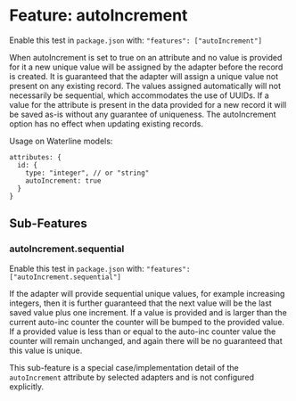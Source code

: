 Feature: autoIncrement
======================

Enable this test in `package.json` with: `"features": ["autoIncrement"]`

When autoIncrement is set to true on an attribute and no value is provided for it a new unique value 
will be assigned by the adapter before the record is created. It is guaranteed that the adapter will 
assign a unique value not present on any existing record. The values assigned automatically will not 
necessarily be sequential, which accommodates the use of UUIDs. If a value for the attribute is 
present in the data provided for a new record it will be saved as-is without any guarantee of uniqueness. 
The autoIncrement option has no effect when updating existing records.

Usage on Waterline models:

```
attributes: {
  id: {
    type: "integer", // or "string"
    autoIncrement: true
  }
}
```

## Sub-Features

### autoIncrement.sequential

Enable this test in `package.json` with: `"features": ["autoIncrement.sequential"]`

If the adapter will provide sequential unique values, for example increasing integers, then it is 
further guaranteed that the next value will be the last saved value plus one increment. If a value 
is provided and is larger than the current auto-inc counter the counter will be bumped to the 
provided value. If a provided value is less than or equal to the auto-inc counter value the 
counter will remain unchanged, and again there will be no guaranteed that this value is unique. 

This sub-feature is a special case/implementation detail of the `autoIncrement` attribute by 
selected adapters and is not configured explicitly.  
